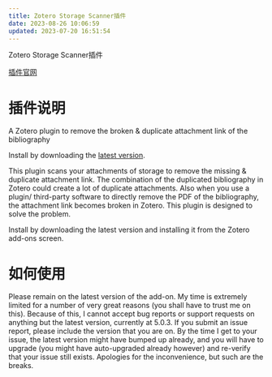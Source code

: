 ```yaml
---
title: Zotero Storage Scanner插件
date: 2023-08-26 10:06:59
updated: 2023-07-20 16:51:54
---
```

Zotero Storage Scanner插件

[插件官网](https://github.com/retorquere/zotero-storage-scanner)

# 插件说明

A Zotero plugin to remove the broken & duplicate attachment link of the bibliography

Install by downloading the [latest version](https://github.com/retorquere/zotero-storage-scanner/releases/latest).

This plugin scans your attachments of storage to remove the missing & duplicate attachment link. The combination of the duplicated bibliography in Zotero could create a lot of duplicate attachments. Also when you use a plugin/ third-party software to directly remove the PDF of the bibliography, the attachment link becomes broken in Zotero. This plugin is designed to solve the problem.

Install by downloading the latest version and installing it from the Zotero add-ons screen.

# 如何使用

Please remain on the latest version of the add-on. My time is extremely limited for a number of very great reasons (you shall have to trust me on this). Because of this, I cannot accept bug reports or support requests on anything but the latest version, currently at 5.0.3. If you submit an issue report, please include the version that you are on. By the time I get to your issue, the latest version might have bumped up already, and you will have to upgrade (you might have auto-upgraded already however) and re-verify that your issue still exists. Apologies for the inconvenience, but such are the breaks.